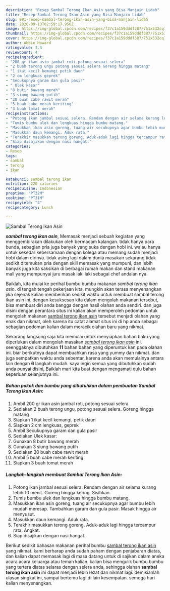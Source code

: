 ```yaml
---
description: "Resep Sambal Terong Ikan Asin yang Bisa Manjain Lidah"
title: "Resep Sambal Terong Ikan Asin yang Bisa Manjain Lidah"
slug: 991-resep-sambal-terong-ikan-asin-yang-bisa-manjain-lidah
date: 2020-09-13T02:59:17.956Z
image: https://img-global.cpcdn.com/recipes/f37c1a159dddf387/751x532cq70/sambal-terong-ikan-asin-foto-resep-utama.jpg
thumbnail: https://img-global.cpcdn.com/recipes/f37c1a159dddf387/751x532cq70/sambal-terong-ikan-asin-foto-resep-utama.jpg
cover: https://img-global.cpcdn.com/recipes/f37c1a159dddf387/751x532cq70/sambal-terong-ikan-asin-foto-resep-utama.jpg
author: Abbie Howard
ratingvalue: 3.3
reviewcount: 4
recipeingredient:
- "200 gr ikan asin jambal roti potong sesuai selera"
- "2 buah terong ungu potong sesuai selera Goreng hingga matang"
- "1 ikat kecil kemangi petik daun"
- "2 cm lengkuas geprek"
- "Secukupnya garam dan gula pasir"
- " Ulek kasar"
- "8 butir bawang merah"
- "3 siung bawang putih"
- "20 buah cabe rawit merah"
- "5 buah cabe merah keriting"
- "3 buah tomat merah"
recipeinstructions:
- "Potong ikan jambal sesuai selera. Rendam dengan air selama kurang lebih 10 menit. Goreng hingga kering. Sisihkan."
- "Tumis bumbu ulek dan lengkuas hingga bumbu matang."
- "Masukkan ikan asin goreng, tuang air secukupnya agar bumbu lebih mudah meresap. Tambahkan garam dan gula pasir. Masak hingga air menyusut."
- "Masukkan daun kemangi. Aduk rata."
- "Terakhir masukkan terong goreng. Aduk-aduk lagi hingga tercampur rata. Angkat."
- "Siap disajikan dengan nasi hangat."
categories:
- Resep
tags:
- sambal
- terong
- ikan

katakunci: sambal terong ikan 
nutrition: 220 calories
recipecuisine: Indonesian
preptime: "PT32M"
cooktime: "PT31M"
recipeyield: "4"
recipecategory: Lunch

---
```



![Sambal Terong Ikan Asin](https://img-global.cpcdn.com/recipes/f37c1a159dddf387/751x532cq70/sambal-terong-ikan-asin-foto-resep-utama.jpg)

<b><i>sambal terong ikan asin</i></b>, Memasak menjadi sebuah kegiatan yang menggembirakan dilakukan oleh bermacam kalangan. tidak hanya para bunda, sebagian pria juga banyak yang suka dengan hobi ini. walau hanya untuk sekedar kebersamaan dengan kolega atau memang sudah menjadi hobi dalam dirinya. tidak asing lagi dalam dunia masakan sekarang tidak sedikit ditemukan pria dengan skill memasak yang mumpuni, dan lebih banyak juga kita saksikan di berbagai rumah makan dan stand makanan mall yang mempunyai juru masak laki laki sebagai chef andalan nya.

Baiklah, kita mulai ke perihal bumbu bumbu makanan <i>sambal terong ikan asin</i>. di tengah tengah pekerjaan kita, mungkin akan terasa menyenangkan jika sejenak kalian memberikan sedikit waktu untuk membuat sambal terong ikan asin ini. dengan kesuksesan kita dalam mengolah makanan tersebut, bisa membuat diri anda bangga dengan hasil olahan anda sendiri. dan juga disini dengan perantara situs ini kalian akan memperoleh pedoman untuk mengolah makanan <u>sambal terong ikan asin</u> tersebut menjadi olahan yang enak dan nikmat, oleh karena itu catat alamat situs ini di hp anda sebagai sebagian pedoman kalian dalam meracik olahan baru yang nikmat.




Sekarang langsung saja kita memulai untuk menyiapkan bahan baku yang diperlukan dalam mengolah masakan <u><i>sambal terong ikan asin</i></u> ini. seenggaknya dibutuhkan <b>11</b> bahan bahan yang diperuntuk kan pada olahan ini. biar berikutnya dapat membuahkan rasa yang yummy dan nikmat. dan juga sempatkan waktu anda sebentar, karena anda akan memulainya antara lain dengan <b>6</b> langkah mudah. saya ingin semua yang dibutuhkan sudah anda punyai disini, Baiklah mari kita buat dengan mengamati dulu bahan keperluan selanjutnya ini.

<!--inarticleads1-->

##### Bahan pokok dan bumbu yang dibutuhkan dalam pembuatan Sambal Terong Ikan Asin:

1. Ambil 200 gr ikan asin jambal roti, potong sesuai selera
1. Sediakan 2 buah terong ungu, potong sesuai selera. Goreng hingga matang
1. Siapkan 1 ikat kecil kemangi, petik daun
1. Siapkan 2 cm lengkuas, geprek
1. Ambil Secukupnya garam dan gula pasir
1. Sediakan  Ulek kasar:
1. Gunakan 8 butir bawang merah
1. Gunakan 3 siung bawang putih
1. Sediakan 20 buah cabe rawit merah
1. Ambil 5 buah cabe merah keriting
1. Siapkan 3 buah tomat merah




<!--inarticleads2-->

##### Langkah-langkah membuat Sambal Terong Ikan Asin:

1. Potong ikan jambal sesuai selera. Rendam dengan air selama kurang lebih 10 menit. Goreng hingga kering. Sisihkan.
1. Tumis bumbu ulek dan lengkuas hingga bumbu matang.
1. Masukkan ikan asin goreng, tuang air secukupnya agar bumbu lebih mudah meresap. Tambahkan garam dan gula pasir. Masak hingga air menyusut.
1. Masukkan daun kemangi. Aduk rata.
1. Terakhir masukkan terong goreng. Aduk-aduk lagi hingga tercampur rata. Angkat.
1. Siap disajikan dengan nasi hangat.




Berikut sedikit bahasan makanan perihal bumbu <u>sambal terong ikan asin</u> yang nikmat. kami berharap anda sudah paham dengan penjabaran diatas, dan kalian dapat memasak lagi di masa datang untuk di sajikan dalam aneka acara acara keluarga atau teman kalian. kalian bisa mengulik bumbu bumbu yang tertera diatas selaras dengan selera anda, sehingga olahan <b>sambal terong ikan asin</b> ini dapat menjadi lebih lezat dan nikmat lagi. demikianlah ulasan singkat ini, sampai bertemu lagi di lain kesempatan. semoga hari kalian menyenangkan.
